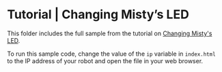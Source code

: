 # Tutorial | Changing Misty’s LED

This folder includes the full sample from the tutorial on [Changing Misty's LED](https://docs.mistyrobotics.com/docs/skills/remote-command-tutorials/#changing-misty-s-led). 

To run this sample code, change the value of the `ip` variable in `index.html` to the IP address of your robot and open the file in your web browser.
